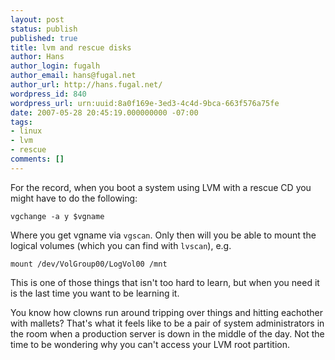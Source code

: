 ```yaml
---
layout: post
status: publish
published: true
title: lvm and rescue disks
author: Hans
author_login: fugalh
author_email: hans@fugal.net
author_url: http://hans.fugal.net/
wordpress_id: 840
wordpress_url: urn:uuid:8a0f169e-3ed3-4c4d-9bca-663f576a75fe
date: 2007-05-28 20:45:19.000000000 -07:00
tags:
- linux
- lvm
- rescue
comments: []
---
```

<p>For the record, when you boot a system using LVM with a rescue CD you might
have to do the following:</p>

<pre><code>vgchange -a y $vgname
</code></pre>

<p>Where you get vgname via <code>vgscan</code>. Only then will you be able to mount the
logical volumes (which you can find with <code>lvscan</code>), e.g.</p>

<pre><code>mount /dev/VolGroup00/LogVol00 /mnt
</code></pre>

<p>This is one of those things that isn't too hard to learn, but when you need it
is the last time you want to be learning it.</p>

<p>You know how clowns run around tripping over things and hitting eachother with
mallets? That's what it feels like to be a pair of system administrators in the
room when a production server is down in the middle of the day. Not the time to
be wondering why you can't access your LVM root partition.</p>
